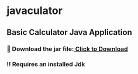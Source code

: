 # javaculator
## Basic Calculator Java Application
### 📀 Download the jar file:<a href="CalculatorApp/CalculatorApp.jar" download> Click to Download</a>
### ‼️  Requires an installed Jdk





